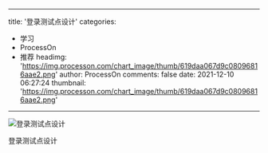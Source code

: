 
---
title: '登录测试点设计'
categories: 
 - 学习
 - ProcessOn
 - 推荐
headimg: 'https://img.processon.com/chart_image/thumb/619daa067d9c08096816aae2.png'
author: ProcessOn
comments: false
date: 2021-12-10 06:27:24
thumbnail: 'https://img.processon.com/chart_image/thumb/619daa067d9c08096816aae2.png'
---

<div>   
<img class="thumb" alt="登录测试点设计" src="https://img.processon.com/chart_image/thumb/619daa067d9c08096816aae2.png" referrerpolicy="no-referrer">
<p>登录测试点设计</p>  
</div>
            